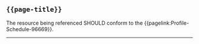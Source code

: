 ## <code>{{page-title}}</code>

The resource being referenced SHOULD conform to the {{pagelink:Profile-Schedule-96669}}.

---